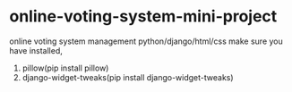 # online-voting-system-mini-project
online voting system management 
python/django/html/css
make sure you have installed, 
1) pillow(pip install pillow)
2) django-widget-tweaks(pip install django-widget-tweaks)
